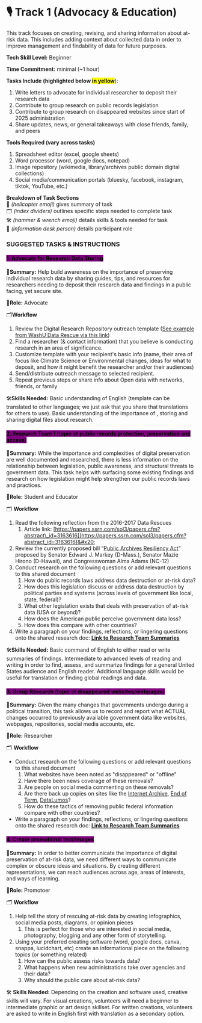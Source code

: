 # 🎙️ Track 1 (Advocacy & Education)

This track focuses on creating, revising, and sharing information about at-risk data. This includes adding context about collected data in order to improve management and findability of data for future purposes.

**Tech Skill Level:** Beginner

**Time Commitment:** minimal (\~1 hour)

**Tasks Include (highlighted below&#x20;**<mark style="background-color:yellow;">**in yellow**</mark>):

1. Write letters to advocate for individual researcher to deposit their research data
2. Contribute to group research on public records legislation
3. Contribute to group research on disappeared websites since start of 2025 administration&#x20;
4. Share updates, news, or general takeaways with close friends, family, and peers

**Tools Required (vary across tasks)**

1. Spreadsheet editor (excel, google sheets)
2. Word processor (word, google docs, notepad)
3. Image repository (wikimedia, library/archives public domain digital collections)&#x20;
4. Social media/communication portals (bluesky, facebook, instagram, tiktok, YouTube, etc.)

**Breakdown of Task Sections**\
🚁 _(helicopter emoji)_ gives summary of task\
🗂️ _(index dividers)_ outlines specific steps needed to complete task\
🛠️ _(hammer & wrench emoji)_ details skills & tools needed for task\
💁 _(information desk person)_ details participant role

### **SUGGESTED TASKS & INSTRUCTIONS** &#x20;

#### <mark style="background-color:purple;">1. Advocate for Research Data Storing</mark>

🚁**Summary:** Help build awareness on the importance of preserving individual research data by sharing guides, tips, and resources for researchers needing to deposit their research data and findings in a public facing, yet secure site.&#x20;

💁**Role:** Advocate

🗂️**Workflow**

1. Review the Digital Research Repository outreach template ([See example from WashU Data Rescue via this link](https://wustl.box.com/s/gm2h0nwxjdh3hejyh5whw7fa0p581u0e))
2. Find a researcher (& contact information) that you believe is conducting research in an area of significance.
3. Customize template with your recipient's basic info (name, their area of focus like Climate Science or Environmental changes, ideas for what to deposit, and how it might benefit the researcher and/or their audiences)
4. Send/distribute outreach message to selected recipient.
5. Repeat previous steps or share info about Open data with networks, friends, or family

🛠️**Skills Needed:** Basic understanding of English (template can be translated to other languages; we just ask that you share that translations for others to use). Basic understanding of the importance of , storing and sharing digital files about research.&#x20;

#### <mark style="background-color:purple;">2. Research Team 1 (topic of public records protection, preservation and access)</mark>

🚁**Summary:** While the importance and complexities of digital preservation are well documented and researched, there is less information on the relationship between legislation, public awareness, and structural threats to government data. This task helps with surfacing some existing findings and research on how legislation might help strengthen our public records laws and practices.

💁**Role:** Student and Educator

🗂️ **Workflow**

1. Read the following reflection from the 2016-2017 Data Rescues&#x20;
   1. Article link: [https://papers.ssrn.com/sol3/papers.cfm?abstract\_id=3163616](https://papers.ssrn.com/sol3/papers.cfm?abstract_id=3163616)&#x20;
2. Review the currently proposed bill “[Public Archives Resiliency Act](https://www.markey.senate.gov/news/press-releases/sens-markey-hirono-and-rep-adams-introduce-legislation-to-promote-conservation-and-preservation-of-government-and-historic-records)” proposed by Senator Edward J. Markey (D-Mass.), Senator Mazie Hirono (D-Hawaii), and Congresswoman Alma Adams (NC-12)
3. Conduct research on the following questions or add relevant questions to this shared document
   1. How do public records laws address data destruction or at-risk data?
   2. How does this legislation discuss or address data destruction by political parties and systems (across levels of government like local, state, federal)?
   3. What other legislation exists that deals with preservation of at-risk data (USA or beyond)?
   4. How does the American public perceive government data loss?&#x20;
   5. How does this compare with other countries?
4. Write a paragraph on your findings, reflections, or lingering questions onto the shared research doc: [**Link to Research Team Summaries**](https://wustl.box.com/s/nu3mn7oeyojvkwg30jwrqxlkh6wbsbve)

🛠️**Skills Needed:** Basic command of English to either read or write summaries of findings. Intermediate to advanced levels of reading and writing in order to find, assess, and summarize findings for a general United States audience and English reader. Additional language skills would be useful for translation or finding global readings and data.&#x20;

#### <mark style="background-color:purple;">3. Group Research (topic of disappeared websites/webpages)</mark>

🚁**Summary:** Given the many changes that governments undergo during a political transition, this task allows us to record and report what ACTUAL changes occurred to previously available government data like websites, webpages, repositories, social media accounts, etc.

💁**Role:** Researcher

🗂️ **Workflow**

* Conduct research on the following questions or add relevant questions to this shared document
  1. What websites have been noted as "disappeared" or "offline"
  2. Have there been news coverage of these removals?
  3. Are people on social media commenting on these removals?
  4. Are there back up copies on sites like the [Internet Archive](http://web.archive.org/), [End of Term](https://eotarchive.org/data/), [DataLumos](https://www.datalumos.org/datalumos/search/studies)?&#x20;
  5. How do these tactics of removing public federal information compare with other countries?
* Write a paragraph on your findings, reflections, or lingering questions onto the shared research doc: [**Link to Research Team Summaries**](https://wustl.box.com/s/nu3mn7oeyojvkwg30jwrqxlkh6wbsbve)

#### <mark style="background-color:purple;">4. Create promotional text/images</mark>

🚁**Summary:** In order to better communicate the importance of digital preservation of at-risk data, we need different ways to communicate complex or obscure ideas and situations. By creating different representations, we can reach audiences across age, areas of interests, and ways of learning.&#x20;

💁**Role:** Promotoer

🗂️ **Workflow**

1. Help tell the story of rescuing at-risk data by creating infographics, social media posts, diagrams, or opinion pieces
   1. This is perfect for those who are interested in social media, photography, blogging and any other form of storytelling.
2. Using your preferred creating software (word, google docs, canva, snappa, lucidchart, etc) create an informational piece on the following topics (or something related)
   1. How can the public assess risks towards data?
   2. What happens when new administrations take over agencies and their data?
   3. Why should the public care about at-risk data?

🛠️ **Skills Needed:** Depending on the creation and software used, creative skills will vary. For visual creations, volunteers will need a beginner to intermediate graphic or art design skillset. For written creations, volunteers are asked to write in English first with translation as a secondary option.&#x20;

